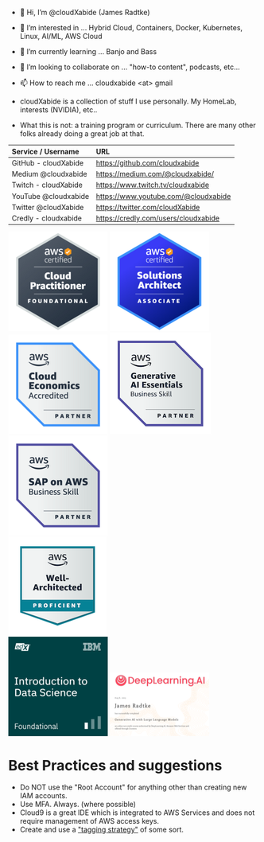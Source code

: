 - 👋 Hi, I’m @cloudXabide (James Radtke)
- 👀 I’m interested in ... Hybrid Cloud, Containers, Docker, Kubernetes, Linux, AI/ML, AWS Cloud
- 🌱 I’m currently learning ... Banjo and Bass
- 💞️ I’m looking to collaborate on ... "how-to content", podcasts, etc...
- 📫 How to reach me ... cloudxabide \<at> gmail

- cloudXabide is a collection of stuff I use personally.  My HomeLab, interests (NVIDIA), etc..
- What this is not: a training program or curriculum.   There are many other folks already doing a great job at that.

| Service / Username       | URL |
|:-------------------------|:-----------------------------------------|
| GitHub - cloudXabide | https://github.com/cloudxabide       | 
| Medium @cloudxabide  | https://medium.com/@cloudxabide/     |
| Twitch - cloudXabide | https://www.twitch.tv/cloudxabide    |
| YouTube @cloudxabide | https://www.youtube.com/@cloudxabide |
| Twitter @cloudXabide | https://twitter.com/cloudXabide      |
| Credly - cloudxabide | https://credly.com/users/cloudxabide |


![AWS Certified Cloud Practitioner](./images/aws-certified-cloud-practitioner-200x200.png)
![AWS Certified Solutions Architect Associate](./images/aws-certified-solutions-architect-associate-200x200.png)
<BR>
![AWS Cloud Economics](images/aws-partner-cloud-economics-accreditation-200x200.png)
![AWS Generative AI Essentials](images/aws-partner-generative-ai-essentials-business-204x204.png)
![SAP on AWS](images/aws-partner-sap-on-aws-200x200.png)
<BR>
![AWS Well Architected](images/aws-well-architected-proficient-198x198.png)
<BR>
![IBM (edX) Intro to Data Science](./images/IBM_edX-introduction-to-data-science-200x200.png)
![Deeplearning.AI - GenAI with Large Language Models](./images/GenAI-with-LLM-200x200.png)

# Best Practices and suggestions
* Do NOT use the "Root Account" for anything other than creating new IAM accounts.
* Use MFA.  Always. (where possible)
* Cloud9 is a great IDE which is integrated to AWS Services and does not require management of AWS access keys.
* Create and use a ["tagging strategy"](https://docs.aws.amazon.com/general/latest/gr/aws_tagging.html) of some sort.

<!---
cloudXabide/cloudXabide is a ✨ special ✨ repository because its `README.md` (this file) appears on your GitHub profile.
You can click the Preview link to take a look at your changes.
--->
